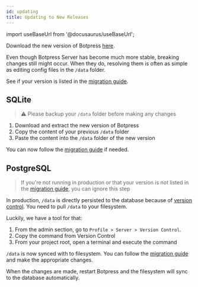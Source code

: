 ```yaml
---
id: updating
title: Updating to New Releases
---
```


import useBaseUrl from '@docusaurus/useBaseUrl';

Download the new version of Botpress [here](https://botpress.com/download).

Even though Botpress Server has become much more stable, breaking changes still might occur. When they do, resolving them is often as simple as editing config files in the `/data` folder.

See if your version is listed in the [migration guide](releases/migrate).

## SQLite

> ⚠️ Please backup your `/data` folder before making any changes

1. Download and extract the new version of Botpress
1. Copy the content of your previous `/data` folder
1. Paste the content into the `/data` folder of the new version

You can now follow the [migration guide](releases/migrate) if needed.

## PostgreSQL

> If you're not running in production or that your version is not listed in the [migration guide](releases/migrate), you can ignore this step

In production, `/data` is directly persisted to the database because of [version control](advanced/versions). You need to pull `/data` to your filesystem.

Luckily, we have a tool for that:

1. From the admin section, go to `Profile > Server > Version Control`.
1. Copy the command from Version Control
1. From your project root, open a terminal and execute the command

`/data` is now synced with to filesystem. You can follow the [migration guide](releases/migrate) and make the appropriate changes.

When the changes are made, restart Botpress and the filesystem will sync to the database automatically.
